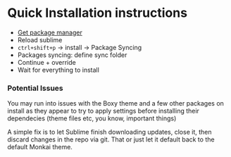 # Quick Installation instructions

* [Get package manager](https://packagecontrol.io/installation)
* Reload sublime
* `ctrl+shift+p` -> install -> Package Syncing
* Packages syncing: define sync folder
* Continue + override
* Wait for everything to install

### Potential Issues
You may run into issues with the Boxy theme and a few other packages on install as they appear to try to apply settings before installing their dependecies (theme files etc, you know, important things)

A simple fix is to let Sublime finish downloading updates, close it, then discard changes in the repo via git. That or just let it default back to the default Monkai theme.
